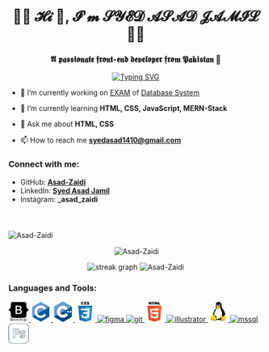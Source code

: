  <h1 align="center">
🍁🍁 𝓗𝓲 👋, 𝓘'𝓶 𝓢𝓨𝓔𝓓 𝓐𝓢𝓐𝓓 𝓙𝓐𝓜𝓘𝓛 🍁🍁
</h1>

<h3 align="center"> 
𝕬 𝖕𝖆𝖘𝖘𝖎𝖔𝖓𝖆𝖙𝖊 𝖋𝖗𝖔𝖓𝖙-𝖊𝖓𝖉 𝖉𝖊𝖛𝖊𝖑𝖔𝖕𝖊𝖗 𝖋𝖗𝖔𝖒 𝕻𝖆𝖐𝖎𝖘𝖙𝖆𝖓 🦋
</h3>

<div align="center">
<a href="https://git.io/typing-svg"><img src="https://readme-typing-svg.demolab.com?font=JetBrains+Mono&weight=500&size=30&duration=4000&pause=500&color=7D5EA9&center=true&vCenter=true&random=false&width=630&height=85&lines=Welcome+to+ASAD's+GitHub!;A+Passionate+Front-End+Developer;" alt="Typing SVG" />
</a>
</div>

- 🔭 I’m currently working on [EXAM](https://en.wikipedia.org/wiki/Exam) of [Database System](https://www.javatpoint.com/what-is-database)

- 🌱 I’m currently learning **HTML, CSS, JavaScript, MERN-Stack**

- 💬 Ask me about **HTML, CSS**

- 📫 How to reach me **syedasad1410@gmail.com**

<h3 align="left">Connect with me:</h3>

<p align="left"></p>

- GitHub: [**Asad-Zaidi**](https://github.com/Asad-Zaidi)
- LinkedIn: [**Syed Asad Jamil**](https://www.linkedin.com/in/syed-asad-jamil-41a669261/?lipi=urn%3Ali%3Apage%3Ad_flagship3_feed%3B180xZ18hRKuPH1pulTjiSg%3D%3D)
- Instagram: **_asad_zaidi**

###

<br clear="both">

<p align="left"> <img src="https://komarev.com/ghpvc/?username=Asad-Zaidi&label=Profile%20views&color=0e75b6&style=flat" alt="Asad-Zaidi" /> </p>

<div align="center">
 
 <p>&nbsp;<img align="center" height="180em" src="https://github-readme-stats.vercel.app/api?username=Asad-Zaidi&show_icons=true&locale=en&theme=neon&height="150"" alt="Asad-Zaidi" /></p>
 
  <img src="https://streak-stats.demolab.com?user=Asad-Zaidi&locale=en&mode=daily&theme=neon&hide_border=false&border_radius=10&order=3" height="150" alt="streak graph"  />
  <img src="https://github-readme-stats.vercel.app/api/top-langs/?username=Asad-Zaidi&layout=compact&theme=neon" alt=Asad-Zaidi />
</div>

###

###

<h3 align="left">Languages and Tools:</h3>
<p align="left"> <a href="https://getbootstrap.com" target="_blank" rel="noreferrer"> <img src="https://raw.githubusercontent.com/devicons/devicon/master/icons/bootstrap/bootstrap-plain-wordmark.svg" alt="bootstrap" width="40" height="40"/> </a> <a href="https://www.cprogramming.com/" target="_blank" rel="noreferrer"> <img src="https://raw.githubusercontent.com/devicons/devicon/master/icons/c/c-original.svg" alt="c" width="40" height="40"/> </a> <a href="https://www.w3schools.com/cpp/" target="_blank" rel="noreferrer"> <img src="https://raw.githubusercontent.com/devicons/devicon/master/icons/cplusplus/cplusplus-original.svg" alt="cplusplus" width="40" height="40"/> </a> <a href="https://www.w3schools.com/css/" target="_blank" rel="noreferrer"> <img src="https://raw.githubusercontent.com/devicons/devicon/master/icons/css3/css3-original-wordmark.svg" alt="css3" width="40" height="40"/> </a> <a href="https://www.figma.com/" target="_blank" rel="noreferrer"> <img src="https://www.vectorlogo.zone/logos/figma/figma-icon.svg" alt="figma" width="40" height="40"/> </a> <a href="https://git-scm.com/" target="_blank" rel="noreferrer"> <img src="https://www.vectorlogo.zone/logos/git-scm/git-scm-icon.svg" alt="git" width="40" height="40"/> </a> <a href="https://www.w3.org/html/" target="_blank" rel="noreferrer"> <img src="https://raw.githubusercontent.com/devicons/devicon/master/icons/html5/html5-original-wordmark.svg" alt="html5" width="40" height="40"/> </a> <a href="https://www.adobe.com/in/products/illustrator.html" target="_blank" rel="noreferrer"> <img src="https://www.vectorlogo.zone/logos/adobe_illustrator/adobe_illustrator-icon.svg" alt="illustrator" width="40" height="40"/> </a> <a href="https://www.linux.org/" target="_blank" rel="noreferrer"> <img src="https://raw.githubusercontent.com/devicons/devicon/master/icons/linux/linux-original.svg" alt="linux" width="40" height="40"/> </a> <a href="https://www.microsoft.com/en-us/sql-server" target="_blank" rel="noreferrer"> <img src="https://www.svgrepo.com/show/303229/microsoft-sql-server-logo.svg" alt="mssql" width="40" height="40"/> </a> <a href="https://www.photoshop.com/en" target="_blank" rel="noreferrer"> <img src="https://raw.githubusercontent.com/devicons/devicon/master/icons/photoshop/photoshop-line.svg" alt="photoshop" width="40" height="40"/> </a> 
</p>

###
